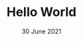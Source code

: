 ---
title: Hello World
summary: Port hello world to every platform
date: 30 June 2021
links:
- title: GitHub
  href: https://github.com/tumble1999/hello-world
experience:
  languages: [c++]
  platforms: [windows,arch,debian,dos,devkitpro]
---